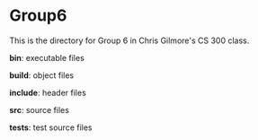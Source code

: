 # Group6

This is the directory for Group 6 in Chris Gilmore's CS 300 class.

__bin__: executable files

__build__: object files

__include__: header files

__src__: source files

__tests__: test source files